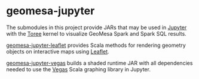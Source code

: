 # geomesa-jupyter

The submodules in this project provide JARs that may be used in [Jupyter](http://jupyter.org/) with the [Toree](https://toree.apache.org/) kernel to visualize GeoMesa Spark and Spark SQL results.

[geomesa-jupyter-leaflet](./geomesa-jupyter-leaflet) provides Scala methods for rendering geometry objects on interactive maps using [Leaflet](http://leafletjs.com/).

[geomesa-jupyter-vegas](./geomesa-jupyter-vegas) builds a shaded runtime JAR with all dependencies needed to use the [Vegas](https://github.com/vegas-viz/Vegas) Scala graphing library in Jupyter. 